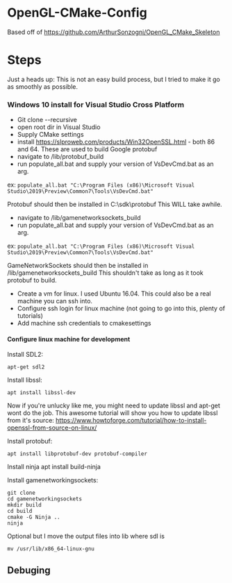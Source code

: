 # OpenGL-CMake-Config
Based off of https://github.com/ArthurSonzogni/OpenGL_CMake_Skeleton

# Steps

Just a heads up: This is not an easy build process, but I tried to make it go as smoothly as possible.

### Windows 10 install for Visual Studio Cross Platform
* Git clone --recursive
* open root dir in Visual Studio
* Supply CMake settings
* install https://slproweb.com/products/Win32OpenSSL.html - both 86 and 64. These are used to build Google protobuf
* navigate to /lib/protobuf_build
* run populate_all.bat and supply your version of VsDevCmd.bat as an arg. 

ex:
```populate_all.bat "C:\Program Files (x86)\Microsoft Visual Studio\2019\Preview\Common7\Tools\VsDevCmd.bat"```

Protobuf should then be installed in C:\sdk\protobuf
This WILL take awhile. 

* navigate to /lib/gamenetworksockets_build
* run populate_all.bat and supply your version of VsDevCmd.bat as an arg. 

ex: 
```populate_all.bat "C:\Program Files (x86)\Microsoft Visual Studio\2019\Preview\Common7\Tools\VsDevCmd.bat"```

GameNetworkSockets should then be installed in /lib/gamenetworksockets_build This shouldn't take as long as it took protobuf to build.

* Create a vm for linux. I used Ubuntu 16.04. This could also be a real machine you can ssh into.
* Configure ssh login for linux machine (not going to go into this, plenty of tutorials)
* Add machine ssh credentials to cmakesettings

#### Configure linux machine for development
Install SDL2:
``` 
apt-get sdl2 
```
Install libssl:
```
apt install libssl-dev
```
Now if you're unlucky like me, you might need to update libssl and apt-get wont do the job. This awesome tutorial will show you how to update libssl from it's source:
https://www.howtoforge.com/tutorial/how-to-install-openssl-from-source-on-linux/

Install protobuf:
```
apt install libprotobuf-dev protobuf-compiler
```
Install ninja
apt install build-ninja

Install gamenetworkingsockets:
```
git clone 
cd gamenetworkingsockets
mkdir build
cd build
cmake -G Ninja ..
ninja
```

Optional but I move the output files into lib where sdl is
```
mv /usr/lib/x86_64-linux-gnu
```

## Debuging
### 

